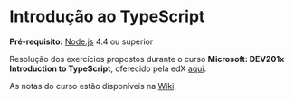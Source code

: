 # Introdução ao TypeScript

**Pré-requisito:** [Node.js](http://nodejs.org) 4.4 ou superior

Resolução dos exercícios propostos durante o curso **Microsoft: DEV201x Introduction to TypeScript**, oferecido pela edX [aqui](https://www.edx.org/course/introduction-typescript-microsoft-dev201x-1).

As notas do curso estão disponíveis na [Wiki](https://github.com/lidimayra/intro-to-type-script/wiki).
